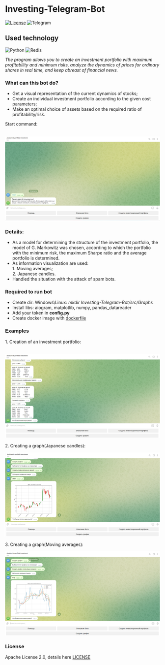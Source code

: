 # Investing-Telegram-Bot
[![License](https://img.shields.io/github/license/ronik-v/Investing-Telegram-Bot)](https://github.com/ronik-v/Investing-Telegram-Bot/blob/main/LICENSE)
![Telegram](https://img.shields.io/badge/Telegram-2CA5E0?style=for-the-badge&logo=telegram&logoColor=white)

## Used technology
![Python](https://img.shields.io/badge/Python-3776AB?style=for-the-badge&logo=python&logoColor=white)
![Redis](https://img.shields.io/badge/redis-%23DD0031.svg?&style=for-the-badge&logo=redis&logoColor=white)

<div class="wrapper">
<em>The program allows you to create an investment portfolio with maximum profitability and minimum risks, analyze the dynamics of prices for ordinary shares in real time, and keep abreast of financial news.</em><br>

<h3>What can this bot do?</h3>
<ul>
    <li>Get a visual representation of the current dynamics of stocks;</li>
    <li>Create an individual investment portfolio according to the given cost parameters;</li>
    <li>Make an optimal choice of assets based on the required ratio of profitability/risk.</li>
</ul>

<div>
    <p>Start command:</p><br>
    <img src="images/start.png"/><br>
</div>

<div>
<h3>Details:</h3>
<ul>
    <li>As a model for determining the structure of the investment portfolio, the model of G. Markowitz was chosen, according to which the portfolio with the minimum risk, the maximum Sharpe ratio and the average portfolio is determined.</li>
    <li>As information visualization are used:<br>
        1. Moving averages;<br>
        2. Japanese candles.</li>
    <li>Handled the situation with the attack of spam bots.</li>
</ul>
</div>

<div>
    <h3>Required to run bot</h3>
    <ul>
        <li>Create dir: Windows\Linux: <em>mkdir Investing-Telegram-Bot/src/Graphs</em></li>
        <li>Install libs: aiogram, matplotlib, numpy, pandas_datareader</li>
        <li>Add your token in <b>config.py</b></li>
        <li>Create docker image with <a href="Dockerfile">dockerfile</a></li>
    </ul>
</div>

<div>
    <h3>Examples</h3>
    <p>1. Creation of an investment portfolio: </p><br>
    <img src="images/portfolio.png"/><br>
    <p>2. Creating a graph(Japanese candles): </p>
    <img src="images/graph.png"/><br>
    <p>3. Creating a graph(Moving averages): </p>
    <img src="images/graph_sma.png"/><br>
</div>

<div>
	<h3>License</h3>
	<p>Apache License 2.0, details here <a href="LICENSE">LICENSE</a></p>
</div>
</div>